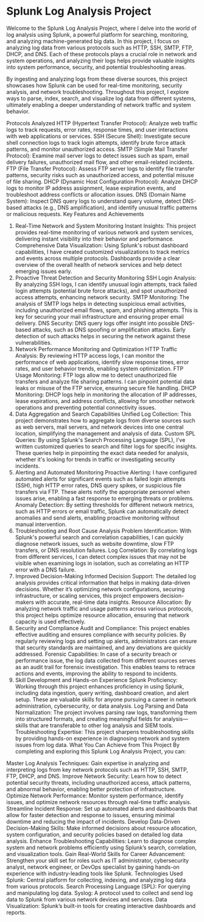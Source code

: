 # Splunk Log Analysis Project
Welcome to the Splunk Log Analysis Project, where I delve into the world of log analysis using Splunk, a powerful platform for searching, monitoring, and analyzing machine-generated big data. In this project, I focus on analyzing log data from various protocols such as HTTP, SSH, SMTP, FTP, DHCP, and DNS. Each of these protocols plays a crucial role in network and system operations, and analyzing their logs helps provide valuable insights into system performance, security, and potential troubleshooting areas.

By ingesting and analyzing logs from these diverse sources, this project showcases how Splunk can be used for real-time monitoring, security analysis, and network troubleshooting. Throughout this project, I explore ways to parse, index, search, and visualize log data from different systems, ultimately enabling a deeper understanding of network traffic and system behavior.

Protocols Analyzed
HTTP (Hypertext Transfer Protocol): Analyze web traffic logs to track requests, error rates, response times, and user interactions with web applications or services.
SSH (Secure Shell): Investigate secure shell connection logs to track login attempts, identify brute force attack patterns, and monitor unauthorized access.
SMTP (Simple Mail Transfer Protocol): Examine mail server logs to detect issues such as spam, email delivery failures, unauthorized mail flow, and other email-related incidents.
FTP (File Transfer Protocol): Assess FTP server logs to identify file transfer patterns, security risks such as unauthorized access, and potential misuse of file sharing.
DHCP (Dynamic Host Configuration Protocol): Analyze DHCP logs to monitor IP address assignment, lease expiration events, and troubleshoot address conflicts or allocation issues.
DNS (Domain Name System): Inspect DNS query logs to understand query volume, detect DNS-based attacks (e.g., DNS amplification), and identify unusual traffic patterns or malicious requests.
Key Features and Achievements
1. Real-Time Network and System Monitoring
Instant Insights: This project provides real-time monitoring of various network and system services, delivering instant visibility into their behavior and performance.
Comprehensive Data Visualization: Using Splunk's robust dashboard capabilities, I have created customized visualizations to track metrics and events across multiple protocols. Dashboards provide a clear overview of the overall health of network services and help detect emerging issues early.
2. Proactive Threat Detection and Security Monitoring
SSH Login Analysis: By analyzing SSH logs, I can identify unusual login attempts, track failed login attempts (potential brute force attacks), and spot unauthorized access attempts, enhancing network security.
SMTP Monitoring: The analysis of SMTP logs helps in detecting suspicious email activities, including unauthorized email flows, spam, and phishing attempts. This is key for securing your mail infrastructure and ensuring proper email delivery.
DNS Security: DNS query logs offer insight into possible DNS-based attacks, such as DNS spoofing or amplification attacks. Early detection of such attacks helps in securing the network against these vulnerabilities.
3. Network Performance Monitoring and Optimization
HTTP Traffic Analysis: By reviewing HTTP access logs, I can monitor the performance of web applications, identify slow response times, error rates, and user behavior trends, enabling system optimization.
FTP Usage Monitoring: FTP logs allow me to detect unauthorized file transfers and analyze file sharing patterns. I can pinpoint potential data leaks or misuse of the FTP service, ensuring secure file handling.
DHCP Monitoring: DHCP logs help in monitoring the allocation of IP addresses, lease expirations, and address conflicts, allowing for smoother network operations and preventing potential connectivity issues.
4. Data Aggregation and Search Capabilities
Unified Log Collection: This project demonstrates how to aggregate logs from diverse sources such as web servers, mail servers, and network devices into one central location, simplifying the management and analysis of data.
Custom SPL Queries: By using Splunk's Search Processing Language (SPL), I've written customized queries to search and filter logs for specific insights. These queries help in pinpointing the exact data needed for analysis, whether it's looking for trends in traffic or investigating security incidents.
5. Alerting and Automated Monitoring
Proactive Alerting: I have configured automated alerts for significant events such as failed login attempts (SSH), high HTTP error rates, DNS query spikes, or suspicious file transfers via FTP. These alerts notify the appropriate personnel when issues arise, enabling a fast response to emerging threats or problems.
Anomaly Detection: By setting thresholds for different network metrics, such as HTTP errors or email traffic, Splunk can automatically detect anomalies and send alerts, enabling proactive monitoring without manual intervention.
6. Troubleshooting and Root Cause Analysis
Problem Identification: With Splunk's powerful search and correlation capabilities, I can quickly diagnose network issues, such as website downtime, slow FTP transfers, or DNS resolution failures.
Log Correlation: By correlating logs from different services, I can detect complex issues that may not be visible when examining logs in isolation, such as correlating an HTTP error with a DNS failure.
7. Improved Decision-Making
Informed Decision Support: The detailed log analysis provides critical information that helps in making data-driven decisions. Whether it’s optimizing network configurations, securing infrastructure, or scaling services, this project empowers decision-makers with accurate, real-time data insights.
Resource Allocation: By analyzing network traffic and usage patterns across various protocols, this project helps optimize resource allocation, ensuring that network capacity is used effectively.
8. Security and Compliance
Audit and Compliance: This project enables effective auditing and ensures compliance with security policies. By regularly reviewing logs and setting up alerts, administrators can ensure that security standards are maintained, and any deviations are quickly addressed.
Forensic Capabilities: In case of a security breach or performance issue, the log data collected from different sources serves as an audit trail for forensic investigation. This enables teams to retrace actions and events, improving the ability to respond to incidents.
9. Skill Development and Hands-on Experience
Splunk Proficiency: Working through this project enhances proficiency in using Splunk, including data ingestion, query writing, dashboard creation, and alert setup. These are valuable skills for anyone pursuing a career in network administration, cybersecurity, or data analysis.
Log Parsing and Data Normalization: The project involves parsing raw logs, transforming them into structured formats, and creating meaningful fields for analysis—skills that are transferable to other log analysis and SIEM tools.
Troubleshooting Expertise: This project sharpens troubleshooting skills by providing hands-on experience in diagnosing network and system issues from log data.
What You Can Achieve from This Project
By completing and exploring this Splunk Log Analysis Project, you can:

Master Log Analysis Techniques: Gain expertise in analyzing and interpreting logs from key network protocols such as HTTP, SSH, SMTP, FTP, DHCP, and DNS.
Improve Network Security: Learn how to detect potential security threats, including unauthorized access, attack patterns, and abnormal behavior, enabling better protection of infrastructure.
Optimize Network Performance: Monitor system performance, identify issues, and optimize network resources through real-time traffic analysis.
Streamline Incident Response: Set up automated alerts and dashboards that allow for faster detection and response to issues, ensuring minimal downtime and reducing the impact of incidents.
Develop Data-Driven Decision-Making Skills: Make informed decisions about resource allocation, system configuration, and security policies based on detailed log data analysis.
Enhance Troubleshooting Capabilities: Learn to diagnose complex system and network problems efficiently using Splunk’s search, correlation, and visualization tools.
Gain Real-World Skills for Career Advancement: Strengthen your skill set for roles such as IT administrator, cybersecurity analyst, network engineer, or DevOps specialist by gaining hands-on experience with industry-leading tools like Splunk.
Technologies Used
Splunk: Central platform for collecting, indexing, and analyzing log data from various protocols.
Search Processing Language (SPL): For querying and manipulating log data.
Syslog: A protocol used to collect and send log data to Splunk from various network devices and services.
Data Visualization: Splunk’s built-in tools for creating interactive dashboards and reports.
